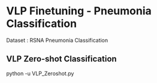 # VLP Finetuning - Pneumonia Classification
Dataset : RSNA Pneumonia Classification

## VLP Zero-shot Classification
python -u VLP_Zeroshot.py


